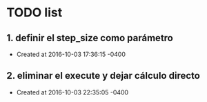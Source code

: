 # TODO list
## 1. definir el step_size como parámetro
- Created at   2016-10-03 17:36:15 -0400

## 2. eliminar el execute y dejar cálculo directo
- Created at   2016-10-03 22:35:05 -0400


